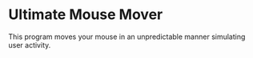 # Ultimate Mouse Mover
 This program moves your mouse in an unpredictable manner simulating user activity.
